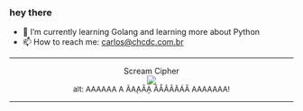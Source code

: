 ### hey there 

- :seedling: I’m currently learning Golang and learning more about Python
- :mailbox: How to reach me: carlos@chcdc.com.br


---


<!-- xkcd -->
<p align="center">Scream Cipher</br><img src=https://imgs.xkcd.com/comics/scream_cipher.png></br><font size =2>alt: AAAAAA A ÃA̧AȂA̦ ǍÅÂÃĀÁȂ AAAAAAA!</br></font></p></table></p> 


<!-- xkcd -->
---
